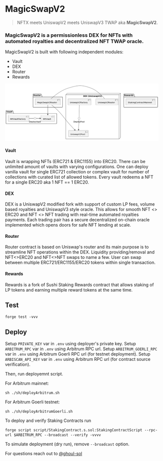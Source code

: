 # MagicSwapV2
> NFTX meets UniswapV2 meets UniswapV3 TWAP aka **MagicSwapV2**.

### MagicSwapV2 is a permissionless DEX for NFTs with automated royalties and decentralized NFT TWAP oracle.

MagicSwapV2 is built with following independent modules:
- Vault
- DEX
- Router
- Rewards

![MagicSwapV2 simple architecture](docs/architecture.png)

#### Vault
Vault is wrapping NFTs (ERC721 & ERC1155) into ERC20. There can be unlimited amount of vaults with varying configurations. One can deploy vanilla vault for single ERC721 collection or complex vault for number of collections with curated list of allowed tokens. Every vault redeems a NFT for a single ERC20 aka 1 NFT == 1 ERC20.

#### DEX
DEX is a UniswapV2 modified fork with support of custom LP fees, volume based royalties and UniswapV3 style oracle. This allows for smooth NFT <> ERC20 and NFT <> NFT trading with real-time automated royalties payments. Each trading pair has a secure decentralized on-chain oracle implemented which opens doors for safe NFT lending at scale.

#### Router
Router contract is based on Uniswap's router and its main purpose is to streamline NFT operations within the DEX. Liquidity providing/removal and NFT<>ERC20 and NFT<>NFT swaps to name a few. User can swap between multiple ERC721/ERC1155/ERC20 tokens within single transaction.

#### Rewards
Rewards is a fork of Sushi Staking Rewards contract that allows staking of LP tokens and earning multiple reward tokens at the same time.

## Test
```
forge test -vvv
```

## Deploy
Setup `PRIVATE_KEY` var in `.env` using deployer's private key.
Setup `ARBITRUM_RPC` var in `.env` using Arbitrum RPC url.
Setup `ARBITRUM_GOERLI_RPC` var in `.env` using Arbitrum Goerli RPC url (for testnet deployment).
Setup `ARBISCAN_API_KEY` var in `.env` using Arbitrum RPC url (for contract source verification).

Then, run deployemnt script.

For Arbitrum mainnet:
```
sh ./sh/deployArbitrum.sh
```
For Arbitrum Goerli testnet:
```
sh ./sh/deployArbitrumGoerli.sh
```

To deploy and verify Staking Contracts run
```
forge script script/StakingContract.s.sol:StakingContractScript --rpc-url $ARBITRUM_RPC --broadcast --verify -vvvv
```

To simulate deployment (dry run), remove `--broadcast` option.

For questions reach out to [@ghoul-sol](https://github.com/ghoul-sol)
